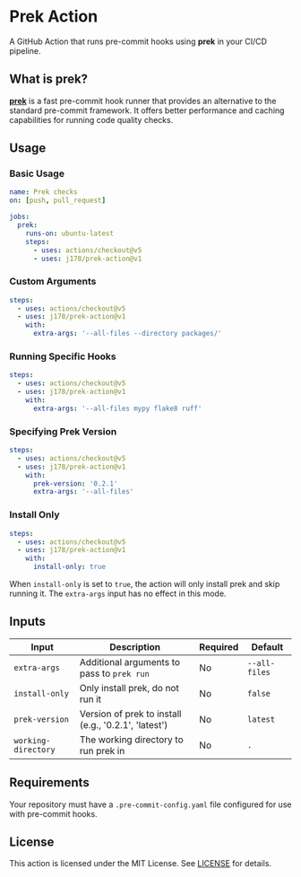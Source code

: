# Prek Action

A GitHub Action that runs pre-commit hooks using **prek** in your CI/CD pipeline.

## What is prek?

[**prek**](https://github.com/j178/prek) is a fast pre-commit hook runner that provides an alternative to the standard pre-commit framework. It offers better performance and caching capabilities for running code quality checks.

## Usage

### Basic Usage

```yaml
name: Prek checks
on: [push, pull_request]

jobs:
  prek:
    runs-on: ubuntu-latest
    steps:
      - uses: actions/checkout@v5
      - uses: j178/prek-action@v1
```

### Custom Arguments

```yaml
steps:
  - uses: actions/checkout@v5
  - uses: j178/prek-action@v1
    with:
      extra-args: '--all-files --directory packages/'
```

### Running Specific Hooks

```yaml
steps:
  - uses: actions/checkout@v5
  - uses: j178/prek-action@v1
    with:
      extra-args: '--all-files mypy flake8 ruff'
```

### Specifying Prek Version

```yaml
steps:
  - uses: actions/checkout@v5
  - uses: j178/prek-action@v1
    with:
      prek-version: '0.2.1'
      extra-args: '--all-files'
```

### Install Only

```yaml
steps:
  - uses: actions/checkout@v5
  - uses: j178/prek-action@v1
    with:
      install-only: true
```

When `install-only` is set to `true`, the action will only install prek and skip running it. The `extra-args` input has no effect in this mode.

## Inputs

| Input              | Description                                | Required | Default       |
| ------------------ | ------------------------------------------ | -------- | ------------- |
| `extra-args`       | Additional arguments to pass to `prek run` | No       | `--all-files` |
| `install-only`     | Only install prek, do not run it           | No       | `false`       |
| `prek-version`     | Version of prek to install (e.g., '0.2.1', 'latest') | No | `latest` |
| `working-directory` | The working directory to run prek in      | No       | `.`           |

## Requirements

Your repository must have a `.pre-commit-config.yaml` file configured for use with pre-commit hooks.

## License

This action is licensed under the MIT License. See [LICENSE](LICENSE) for details.
